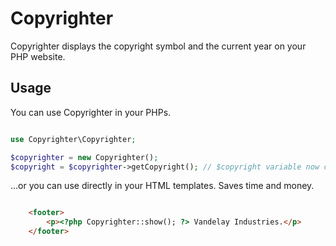 # Copyrighter

Copyrighter displays the copyright symbol and the current year on your PHP website.

## Usage

You can use Copyrighter in your PHPs.

```php

use Copyrighter\Copyrighter;

$copyrighter = new Copyrighter();
$copyright = $copyrighter->getCopyright(); // $copyright variable now contains the goods. Go nuts.

```

...or you can use directly in your HTML templates. Saves time and money.

```html

    <footer>
        <p><?php Copyrighter::show(); ?> Vandelay Industries.</p>
    </footer>

```